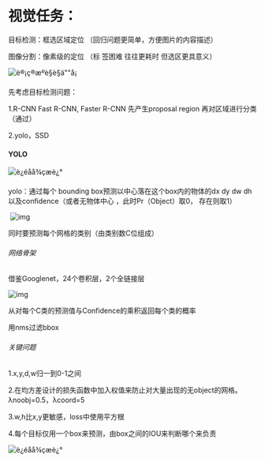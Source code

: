 # 视觉任务：

目标检测：框选区域定位 （回归问题更简单，方便图片的内容描述）

图像分割：像素级的定位 （标 签困难 往往更耗时 但选区更具意义）





![è®¡ç®æºè§è§ä""å¡](https://img-blog.csdn.net/20180130220548650?watermark/2/text/aHR0cDovL2Jsb2cuY3Nkbi5uZXQveGlhb2h1MjAyMg==/font/5a6L5L2T/fontsize/400/fill/I0JBQkFCMA==/dissolve/70/gravity/SouthEast)



先考虑目标检测问题：

1.R-CNN Fast R-CNN, Faster R-CNN 		先产生proposal region 再对区域进行分类（通过）

2.yolo，SSD							



#### YOLO

![è¿éåå¾çæè¿°](https://img-blog.csdn.net/20160317163739691)



yolo：通过每个 bounding box预测以中心落在这个box内的物体的dx dy dw dh以及confidence（或者无物体中心  ，此时Pr（Object）取0， 存在则取1）

​				![img](https://img-blog.csdn.net/20160317154752063)

同时要预测每个网格的类别（由类别数C位组成）

###### 网络骨架

借鉴Googlenet，24个卷积层，2个全链接层

![img](https://img-blog.csdn.net/20160317155955917)



从对每个C类的预测值与Confidence的乘积返回每个类的概率

用nms过滤bbox



###### 关键问题

1.x,y,d,w归一到0-1之间

2.在均方差设计的损失函数中加入权值来防止对大量出现的无object的网格。λnoobj=0.5，λcoord=5

3.w,h比x,y更敏感，loss中使用平方根

4.每个目标仅用一个box来预测，由box之间的IOU来判断哪个来负责



![è¿éåå¾çæè¿°](https://img-blog.csdn.net/20160317163417800)

